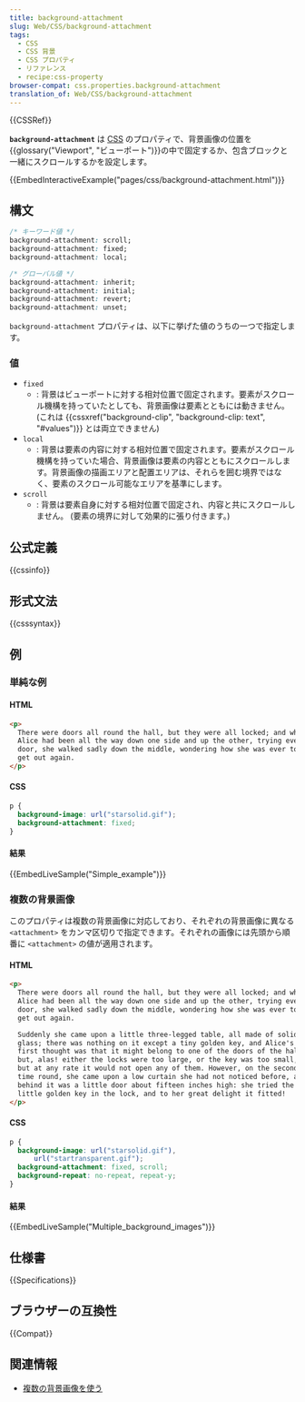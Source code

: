 ```yaml
---
title: background-attachment
slug: Web/CSS/background-attachment
tags:
  - CSS
  - CSS 背景
  - CSS プロパティ
  - リファレンス
  - recipe:css-property
browser-compat: css.properties.background-attachment
translation_of: Web/CSS/background-attachment
---
```

{{CSSRef}}

**`background-attachment`** は [CSS](/ja/docs/Web/CSS) のプロパティで、背景画像の位置を{{glossary("Viewport", "ビューポート")}}の中で固定するか、包含ブロックと一緒にスクロールするかを設定します。

{{EmbedInteractiveExample("pages/css/background-attachment.html")}}

## 構文

```css
/* キーワード値 */
background-attachment: scroll;
background-attachment: fixed;
background-attachment: local;

/* グローバル値 */
background-attachment: inherit;
background-attachment: initial;
background-attachment: revert;
background-attachment: unset;
```

`background-attachment` プロパティは、以下に挙げた値のうちの一つで指定します。

### 値

- `fixed`
  - : 背景はビューポートに対する相対位置で固定されます。要素がスクロール機構を持っていたとしても、背景画像は要素とともには動きません。 (これは {{cssxref("background-clip", "background-clip: text", "#values")}} とは両立できません)
- `local`
  - : 背景は要素の内容に対する相対位置で固定されます。要素がスクロール機構を持っていた場合、背景画像は要素の内容とともにスクロールします。背景画像の描画エリアと配置エリアは、それらを囲む境界ではなく、要素のスクロール可能なエリアを基準にします。
- `scroll`
  - : 背景は要素自身に対する相対位置で固定され、内容と共にスクロールしません。 (要素の境界に対して効果的に張り付きます。)

## 公式定義

{{cssinfo}}

## 形式文法

{{csssyntax}}

## 例

<h3 id="Simple_example">単純な例</h3>

#### HTML

```html
<p>
  There were doors all round the hall, but they were all locked; and when
  Alice had been all the way down one side and up the other, trying every
  door, she walked sadly down the middle, wondering how she was ever to
  get out again.
</p>
```

#### CSS

```css
p {
  background-image: url("starsolid.gif");
  background-attachment: fixed;
}
```

<h4 id="Result" name="Result">結果</h4>

{{EmbedLiveSample("Simple_example")}}

<h3 id="Multiple_background_images">複数の背景画像</h3>

このプロパティは複数の背景画像に対応しており、それぞれの背景画像に異なる `<attachment>` をカンマ区切りで指定できます。それぞれの画像には先頭から順番に `<attachment>` の値が適用されます。

#### HTML

```html
<p>
  There were doors all round the hall, but they were all locked; and when
  Alice had been all the way down one side and up the other, trying every
  door, she walked sadly down the middle, wondering how she was ever to
  get out again.

  Suddenly she came upon a little three-legged table, all made of solid
  glass; there was nothing on it except a tiny golden key, and Alice's
  first thought was that it might belong to one of the doors of the hall;
  but, alas! either the locks were too large, or the key was too small,
  but at any rate it would not open any of them. However, on the second
  time round, she came upon a low curtain she had not noticed before, and
  behind it was a little door about fifteen inches high: she tried the
  little golden key in the lock, and to her great delight it fitted!
</p>
```

#### CSS

```css
p {
  background-image: url("starsolid.gif"),
      url("startransparent.gif");
  background-attachment: fixed, scroll;
  background-repeat: no-repeat, repeat-y;
}
```

#### 結果

{{EmbedLiveSample("Multiple_background_images")}}

## 仕様書

{{Specifications}}

## ブラウザーの互換性

{{Compat}}

## 関連情報

- [複数の背景画像を使う](/ja/docs/Web/CSS/CSS_Backgrounds_and_Borders/Using_multiple_backgrounds)

